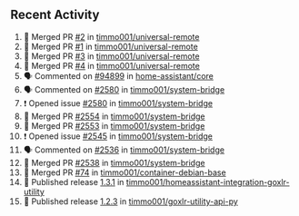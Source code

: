 ## Recent Activity

<!--START_SECTION:activity-->
1. 🎉 Merged PR [#2](https://github.com/timmo001/universal-remote/pull/2) in [timmo001/universal-remote](https://github.com/timmo001/universal-remote)
2. 🎉 Merged PR [#1](https://github.com/timmo001/universal-remote/pull/1) in [timmo001/universal-remote](https://github.com/timmo001/universal-remote)
3. 🎉 Merged PR [#3](https://github.com/timmo001/universal-remote/pull/3) in [timmo001/universal-remote](https://github.com/timmo001/universal-remote)
4. 🎉 Merged PR [#4](https://github.com/timmo001/universal-remote/pull/4) in [timmo001/universal-remote](https://github.com/timmo001/universal-remote)
5. 🗣 Commented on [#94899](https://github.com/home-assistant/core/issues/94899) in [home-assistant/core](https://github.com/home-assistant/core)
6. 🗣 Commented on [#2580](https://github.com/timmo001/system-bridge/issues/2580) in [timmo001/system-bridge](https://github.com/timmo001/system-bridge)
7. ❗ Opened issue [#2580](https://github.com/timmo001/system-bridge/issues/2580) in [timmo001/system-bridge](https://github.com/timmo001/system-bridge)
8. 🎉 Merged PR [#2554](https://github.com/timmo001/system-bridge/pull/2554) in [timmo001/system-bridge](https://github.com/timmo001/system-bridge)
9. 🎉 Merged PR [#2553](https://github.com/timmo001/system-bridge/pull/2553) in [timmo001/system-bridge](https://github.com/timmo001/system-bridge)
10. ❗ Opened issue [#2545](https://github.com/timmo001/system-bridge/issues/2545) in [timmo001/system-bridge](https://github.com/timmo001/system-bridge)
11. 🗣 Commented on [#2536](https://github.com/timmo001/system-bridge/issues/2536) in [timmo001/system-bridge](https://github.com/timmo001/system-bridge)
12. 🎉 Merged PR [#2538](https://github.com/timmo001/system-bridge/pull/2538) in [timmo001/system-bridge](https://github.com/timmo001/system-bridge)
13. 🎉 Merged PR [#74](https://github.com/timmo001/container-debian-base/pull/74) in [timmo001/container-debian-base](https://github.com/timmo001/container-debian-base)
14. 🚀 Published release [1.3.1](https://github.com/1.3.1) in [timmo001/homeassistant-integration-goxlr-utility](https://github.com/timmo001/homeassistant-integration-goxlr-utility)
15. 🚀 Published release [1.2.3](https://github.com/1.2.3) in [timmo001/goxlr-utility-api-py](https://github.com/timmo001/goxlr-utility-api-py)
<!--END_SECTION:activity-->
